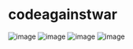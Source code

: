 # codeagainstwar
![image](https://user-images.githubusercontent.com/115817261/222915776-cdc9108a-8585-4789-856d-9370d0fbe53a.png)
![image](https://user-images.githubusercontent.com/115817261/222915791-0a70e19a-1578-4a0c-b3cf-a7bc56b42938.png)
![image](https://user-images.githubusercontent.com/115817261/222915806-e7cc51d1-d79b-4ec4-9cf8-28d839fd756e.png)
![image](https://user-images.githubusercontent.com/115817261/222915834-9ef22c0e-b31e-4c49-8a0f-97a3363d235d.png)
